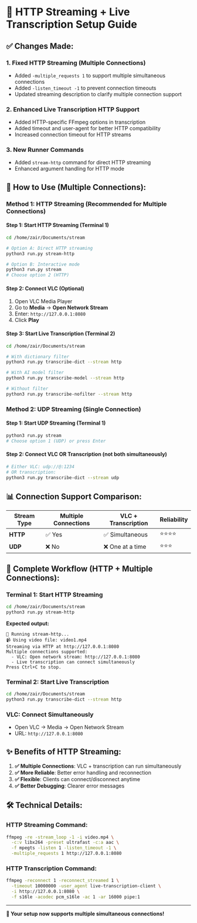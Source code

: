 # 🔧 HTTP Streaming + Live Transcription Setup Guide

## ✅ **Changes Made:**

### **1. Fixed HTTP Streaming (Multiple Connections)**
- Added `-multiple_requests 1` to support multiple simultaneous connections
- Added `-listen_timeout -1` to prevent connection timeouts
- Updated streaming description to clarify multiple connection support

### **2. Enhanced Live Transcription HTTP Support**
- Added HTTP-specific FFmpeg options in transcription
- Added timeout and user-agent for better HTTP compatibility
- Increased connection timeout for HTTP streams

### **3. New Runner Commands**
- Added `stream-http` command for direct HTTP streaming
- Enhanced argument handling for HTTP mode

## 🚀 **How to Use (Multiple Connections):**

### **Method 1: HTTP Streaming (Recommended for Multiple Connections)**

#### **Step 1: Start HTTP Streaming (Terminal 1)**
```bash
cd /home/zair/Documents/stream

# Option A: Direct HTTP streaming
python3 run.py stream-http

# Option B: Interactive mode
python3 run.py stream
# Choose option 2 (HTTP)
```

#### **Step 2: Connect VLC (Optional)**
1. Open VLC Media Player
2. Go to **Media** → **Open Network Stream**
3. Enter: `http://127.0.0.1:8080`
4. Click **Play**

#### **Step 3: Start Live Transcription (Terminal 2)**
```bash
cd /home/zair/Documents/stream

# With dictionary filter
python3 run.py transcribe-dict --stream http

# With AI model filter
python3 run.py transcribe-model --stream http

# Without filter
python3 run.py transcribe-nofilter --stream http
```

### **Method 2: UDP Streaming (Single Connection)**

#### **Step 1: Start UDP Streaming (Terminal 1)**
```bash
python3 run.py stream
# Choose option 1 (UDP) or press Enter
```

#### **Step 2: Connect VLC OR Transcription (not both simultaneously)**
```bash
# Either VLC: udp://@:1234
# OR transcription:
python3 run.py transcribe-dict --stream udp
```

## 📊 **Connection Support Comparison:**

| Stream Type | Multiple Connections | VLC + Transcription | Reliability |
|-------------|---------------------|---------------------|-------------|
| **HTTP** | ✅ Yes | ✅ Simultaneous | ⭐⭐⭐⭐ |
| **UDP** | ❌ No | ❌ One at a time | ⭐⭐⭐ |

## 🎯 **Complete Workflow (HTTP + Multiple Connections):**

### **Terminal 1: Start HTTP Streaming**
```bash
cd /home/zair/Documents/stream
python3 run.py stream-http
```
**Expected output:**
```
🚀 Running stream-http...
📹 Using video file: video1.mp4
Streaming via HTTP at http://127.0.0.1:8080
Multiple connections supported:
  - VLC: Open network stream: http://127.0.0.1:8080
  - Live transcription can connect simultaneously
Press Ctrl+C to stop.
```

### **Terminal 2: Start Live Transcription**
```bash
cd /home/zair/Documents/stream
python3 run.py transcribe-dict --stream http
```

### **VLC: Connect Simultaneously**
- Open VLC → Media → Open Network Stream
- URL: `http://127.0.0.1:8080`

## ✨ **Benefits of HTTP Streaming:**

1. **✅ Multiple Connections**: VLC + transcription can run simultaneously
2. **✅ More Reliable**: Better error handling and reconnection
3. **✅ Flexible**: Clients can connect/disconnect anytime
4. **✅ Better Debugging**: Clearer error messages

## 🛠️ **Technical Details:**

### **HTTP Streaming Command:**
```bash
ffmpeg -re -stream_loop -1 -i video.mp4 \
  -c:v libx264 -preset ultrafast -c:a aac \
  -f mpegts -listen 1 -listen_timeout -1 \
  -multiple_requests 1 http://127.0.0.1:8080
```

### **HTTP Transcription Command:**
```bash
ffmpeg -reconnect 1 -reconnect_streamed 1 \
  -timeout 10000000 -user_agent live-transcription-client \
  -i http://127.0.0.1:8080 \
  -f s16le -acodec pcm_s16le -ac 1 -ar 16000 pipe:1
```

---

**🎉 Your setup now supports multiple simultaneous connections!**
